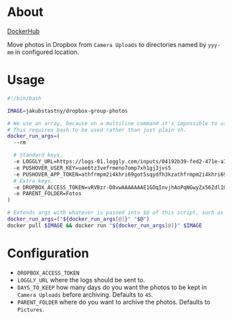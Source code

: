 # About

[DockerHub](https://cloud.docker.com/u/jakubstastny/repository/docker/jakubstastny/dropbox-group-photos)

Move photos in Dropbox from `Camera Uploads` to directories named by `yyy-mm` in configured location.

# Usage

```sh
#!/bin/bash

IMAGE=jakubstastny/dropbox-group-photos

# We use an array, because on a multiline command it's impossible to use comments.
# This requires bash to be used rather than just plain sh.
docker_run_args=(
  --rm

  # Standard keys.
  -e LOGGLY_URL=https://logs-01.loggly.com/inputs/04192b39-fed2-471e-a1bd-2455943d8129/tag/ruby/
  -e PUSHOVER_USER_KEY=uae6tz3vefrmeno7omp7xh1gj3jvs5
  -e PUSHOVER_APP_TOKEN=athfrmpm2i4khri69got5sqydfh3kzathfrmpm2i4khri69got5sqydfh3kz
  # Extra keys.
  -e DROPBOX_ACCESS_TOKEN=vRVBzr-D8vwAAAAAAAE1GOqInvjhAoPqNGwyZx56Zdl1GDMmIy9CB9difKFVEfOC
  -e PARENT_FOLDER=Fotos
)

# Extends args with whatever is passed into $@ of this script, such as -it.
docker_run_args=("${docker_run_args[@]}" "$@")
docker pull $IMAGE && docker run "${docker_run_args[@]}" $IMAGE
```

# Configuration

- `DROPBOX_ACCESS_TOKEN`
- `LOGGLY_URL` where the logs should be sent to.
- `DAYS_TO_KEEP` how many days do you want the photos to be kept in `Camera Uploads` before archiving. Defaults to `45`.
- `PARENT_FOLDER` where do you want to archive the photos. Defaults to `Pictures`.

